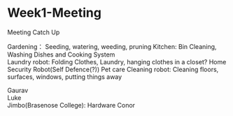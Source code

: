 # Week1-Meeting
Meeting Catch Up

Gardening： Seeding, watering, weeding, pruning
Kitchen: Bin Cleaning, Washing Dishes and Cooking System  
Laundry robot: Folding Clothes, Laundry, hanging clothes in a closet?
Home Security Robot(Self Defence(?))
Pet care
Cleaning robot: Cleaning floors, surfaces, windows, putting things away



Gaurav    
Luke  
Jimbo(Brasenose College): Hardware
Conor
